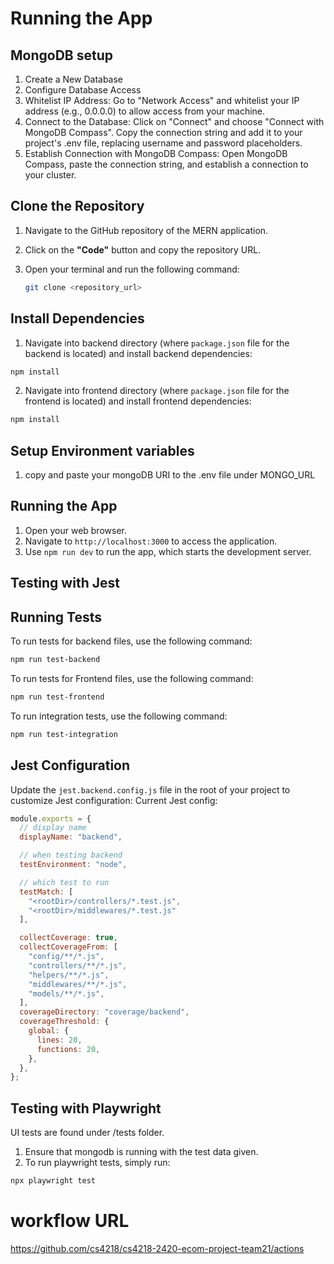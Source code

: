 # Running the App
## MongoDB setup
1. Create a New Database
2. Configure Database Access
3. Whitelist IP Address:
Go to "Network Access" and whitelist your IP address (e.g., 0.0.0.0) to allow access from your machine.
4. Connect to the Database:
Click on "Connect" and choose "Connect with MongoDB Compass".
Copy the connection string and add it to your project's .env file, replacing username and password placeholders.
5. Establish Connection with MongoDB Compass:
Open MongoDB Compass, paste the connection string, and establish a connection to your cluster.

## Clone the Repository
1. Navigate to the GitHub repository of the MERN application.
2. Click on the **"Code"** button and copy the repository URL.
3. Open your terminal and run the following command:

   ```sh
   git clone <repository_url>

## Install Dependencies
1. Navigate into backend directory (where `package.json` file for the backend is located) and install backend dependencies:
```sh
npm install
```
2. Navigate into frontend directory (where `package.json` file for the frontend is located) and install frontend dependencies:
```sh
npm install
```
## Setup Environment variables
1. copy and paste your mongoDB URI to the .env file under MONGO_URL

## Running the App
1. Open your web browser.
2. Navigate to `http://localhost:3000` to access the application.
3. Use `npm run dev` to run the app, which starts the development server.


## Testing with Jest
## Running Tests
To run tests for backend files, use the following command:
```sh
npm run test-backend
```

To run tests for Frontend files, use the following command:
```sh
npm run test-frontend
```

To run integration tests, use the following command:
```sh
npm run test-integration
```

## Jest Configuration

Update the `jest.backend.config.js` file in the root of your project to customize Jest configuration:
Current Jest config:
```js
module.exports = {
  // display name
  displayName: "backend",

  // when testing backend
  testEnvironment: "node",

  // which test to run
  testMatch: [
    "<rootDir>/controllers/*.test.js", 
    "<rootDir>/middlewares/*.test.js"
  ],

  collectCoverage: true,
  collectCoverageFrom: [
    "config/**/*.js",
    "controllers/**/*.js",
    "helpers/**/*.js",
    "middlewares/**/*.js",
    "models/**/*.js",
  ],
  coverageDirectory: "coverage/backend",
  coverageThreshold: {
    global: {
      lines: 20,
      functions: 20,
    },
  },
};
```
## Testing with Playwright
UI tests are found under /tests folder.
1. Ensure that mongodb is running with the test data given.
2. To run playwright tests, simply run:
```sh
npx playwright test
```
# workflow URL
https://github.com/cs4218/cs4218-2420-ecom-project-team21/actions
